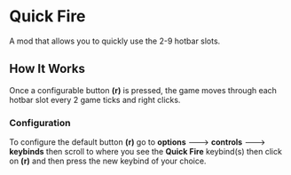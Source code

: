 # Quick Fire

A mod that allows you to quickly use the 2-9 hotbar slots.

## How It Works

Once a configurable button **(r)** is pressed, the game moves through each hotbar slot every 2 game ticks and right clicks.

### Configuration

To configure the default button **(r)** go to **options** ---> **controls** ---> **keybinds** then scroll to where you see the **Quick Fire** keybind(s) then click on **(r)** and then press the new keybind of your choice.
